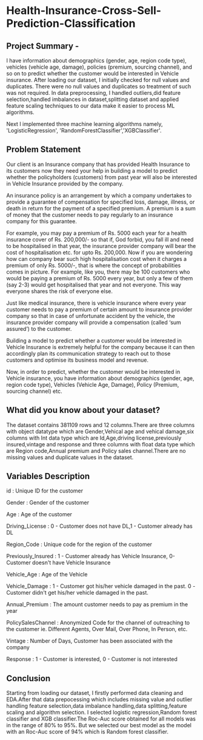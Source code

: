 # Health-Insurance-Cross-Sell-Prediction-Classification
## Project Summary -
I have information about demographics (gender, age, region code type), vehicles (vehicle age, damage), policies (premium, sourcing channel), and so on to predict whether the customer would be interested in Vehicle insurance. After loading our dataset, I initially checked for null values and duplicates. There were no null values and duplicates so treatment of such was not required. In data preprocessing, I handled outliers,did feature selection,handled imbalances in dataset,splitting dataset and applied feature scaling techniques to our data make it easier to process ML algorithms.

Next I implemented three machine learning algorithms namely, 'LogisticRegression', 'RandomForestClassifier','XGBClassifier'.

## Problem Statement
Our client is an Insurance company that has provided Health Insurance to its customers now they need your help in building a model to predict whether the policyholders (customers) from past year will also be interested in Vehicle Insurance provided by the company.

An insurance policy is an arrangement by which a company undertakes to provide a guarantee of compensation for specified loss, damage, illness, or death in return for the payment of a specified premium. A premium is a sum of money that the customer needs to pay regularly to an insurance company for this guarantee.

For example, you may pay a premium of Rs. 5000 each year for a health insurance cover of Rs. 200,000/- so that if, God forbid, you fall ill and need to be hospitalised in that year, the insurance provider company will bear the cost of hospitalisation etc. for upto Rs. 200,000. Now if you are wondering how can company bear such high hospitalisation cost when it charges a premium of only Rs. 5000/-, that is where the concept of probabilities comes in picture. For example, like you, there may be 100 customers who would be paying a premium of Rs. 5000 every year, but only a few of them (say 2-3) would get hospitalised that year and not everyone. This way everyone shares the risk of everyone else.

Just like medical insurance, there is vehicle insurance where every year customer needs to pay a premium of certain amount to insurance provider company so that in case of unfortunate accident by the vehicle, the insurance provider company will provide a compensation (called ‘sum assured’) to the customer.

Building a model to predict whether a customer would be interested in Vehicle Insurance is extremely helpful for the company because it can then accordingly plan its communication strategy to reach out to those customers and optimise its business model and revenue.

Now, in order to predict, whether the customer would be interested in Vehicle insurance, you have information about demographics (gender, age, region code type), Vehicles (Vehicle Age, Damage), Policy (Premium, sourcing channel) etc.

## What did you know about your dataset?
The dataset contains 381109 rows and 12 columns.There are three columns with object datatype which are Gender,Vehical age and vehical damage,six columns with Int data type which are Id,Age,driving license,previously insured,vintage and response and three columns with float data type which are Region code,Annual premium and Policy sales channel.There are no missing values and duplicate values in the dataset.

## Variables Description

id : Unique ID for the customer

Gender : Gender of the customer

Age : Age of the customer

Driving_License : 0 - Customer does not have DL,1 - Customer already has DL

Region_Code : Unique code for the region of the customer

Previously_Insured : 1 - Customer already has Vehicle Insurance, 0-Customer doesn't have Vehicle Insurance

Vehicle_Age : Age of the Vehicle

Vehicle_Damage : 1 - Customer got his/her vehicle damaged in the past. 0 -Customer didn't get his/her vehicle damaged in the past.

Annual_Premium : The amount customer needs to pay as premium in the year

PolicySalesChannel : Anonymized Code for the channel of outreaching to the customer ie. Different Agents, Over Mail, Over Phone, In Person, etc.

Vintage : Number of Days, Customer has been associated with the company

Response : 1 - Customer is interested, 0 - Customer is not interested

## Conclusion
Starting from loading our dataset, I firstly performed data cleaning and EDA.After that data prepocessing which includes missing value and outlier handling feature selection,data imbalance handling,data splitting,feature scaling and algorithm selection. I selected logistic regression,Random forest classifier and XGB classifier.The Roc-Auc score obtained for all models was in the range of 80% to 95%. But we selected our best model as the model with an Roc-Auc score of 94% which is Random forest classifier.
